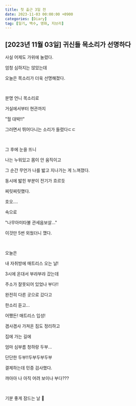```yaml
---
title: 첫 출근 3일 전
date: 2023-11-03 00:00:00 +0900
categories: [Diary]
tag: [일기, 백수, 영화, 지브리]
---
```


## [2023년 11월 03일] 귀신들 목소리가 선명하다

사실 어제도 가위에 눌렸다.

엄청 심하지는 않았는데

오늘은 목소리가 더욱 선명해졌다.

<br/>

분명 언니 목소리로

거실에서부터 현관까지

"헐 대박!!"

그러면서 뛰어다니는 소리가 들렸다ㄷㄷ

<br/>

그 후에 눈을 뜨니

나는 누워있고 몸이 안 움직이고

그 순간 무언가 나를 밟고 지나가는 게 느껴졌다.

동시에 밟힌 부분이 전기가 흐르듯

찌릿찌릿했다.

호오....

속으로

"나무아미타불 관세음보살..."

이것만 5번 외웠더니 깼다.

<br/>

오늘은

내 자취방에 매트리스 오는 날!

3시에 온대서 부랴부랴 갔는데

주소가 잘못되어 있었나 부다!!

완전히 다른 곳으로 갔다고

한소리 듣고...

어쨌든! 매트리스 입성!

겸사겸사 가져온 짐도 정리하고

집에 가는 길에

엄마 심부름 청하랑 두부...

단단한 두부!!두부두부두부

결제하는데 민증 검사했다.

꺄아아 나 아직 어려 보이나 부다???

<br/>

기분 좋게 잠드는 날 🎵
